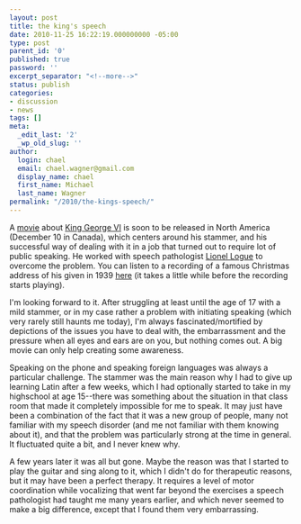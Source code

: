```yaml
---
layout: post
title: the king's speech
date: 2010-11-25 16:22:19.000000000 -05:00
type: post
parent_id: '0'
published: true
password: ''
excerpt_separator: "<!--more-->"
status: publish
categories:
- discussion
- news
tags: []
meta:
  _edit_last: '2'
  _wp_old_slug: ''
author:
  login: chael
  email: chael.wagner@gmail.com
  display_name: chael
  first_name: Michael
  last_name: Wagner
permalink: "/2010/the-kings-speech/"
---
```

A [movie](http://www.imdb.com/title/tt1504320/) about [King George VI](http://en.wikipedia.org/wiki/George_VI_of_the_United_Kingdom#World_War_II) is soon to be released in North America (December 10 in Canada), which centers around his stammer, and his successful way of dealing with it in a job that turned out to require lot of public speaking. He worked with speech pathologist [Lionel Logue](http://en.wikipedia.org/wiki/Lionel_Logue) to overcome the problem. You can listen to a recording of a famous Christmas address of his given in 1939 [here](http://archives.cbc.ca/on_this_day/12/25/) (it takes a little while before the recording starts playing).

<!--more-->

I'm looking forward to it. After struggling at least until the age of 17 with a mild stammer, or in my case rather a problem with initiating speaking (which very rarely still haunts me today), I'm always fascinated/mortified by depictions of the issues you have to deal with, the embarrassment and the pressure when all eyes and ears are on you, but nothing comes out. A big movie can only help creating some awareness.

Speaking on the phone and speaking foreign languages was always a particular challenge. The stammer was the main reason why I had to give up learning Latin after a few weeks, which I had optionally started to take in my highschool at age 15--there was something about the situation in that class room that made it completely impossible for me to speak. It may just have been a combination of the fact that it was a new group of people, many not familiar with my speech disorder (and me not familiar with them knowing about it), and that the problem was particularly strong at the time in general. It fluctuated quite a bit, and I never knew why.

A few years later it was all but gone. Maybe the reason was that I started to play the guitar and sing along to it, which I didn't do for therapeutic reasons, but it may have been a perfect therapy. It requires a level of motor coordination while vocalizing that went far beyond the exercises a speech pathologist had taught me many years earlier, and which never seemed to make a big difference, except that I found them very embarrassing.

